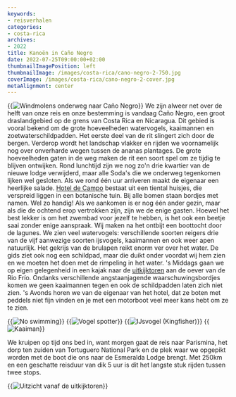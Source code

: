```yaml
---
keywords:
- reisverhalen
categories:
- costa-rica
archives:
- 2022
title: Kanoën in Caño Negro
date: 2022-07-25T09:00:00+02:00
thumbnailImagePosition: left
thumbnailImage: /images/costa-rica/cano-negro-2-750.jpg
coverImage: /images/costa-rica/cano-negro-2-cover.jpg
metaAlignment: center
---
```

{{<image classes="fig-50 left" src="/images/costa-rica/molens.jpg" thumbnail="/images/costa-rica/molens-thumbnail.jpg" group="inline-images" title="Windmolens onderweg naar Caño Negro">}}
We zijn alweer net over de helft van onze reis en onze bestemming is vandaag Caño Negro, een groot draslandgebied op de grens van Costa Rica en Nicaragua. Dit gebied is vooral bekend om de grote hoeveelheden watervogels, kaaimannen en zoetwaterschildpadden. Het eerste deel van de rit slingert zich door de bergen. Verderop wordt het landschap vlakker en rijden we voornamelijk nog over onverharde wegen tussen de ananas plantages. De grote hoeveelheden gaten in de weg maken de rit een soort spel om ze tijdig te blijven ontwijken. Rond lunchtijd zijn we nog zo'n drie kwartier van de nieuwe lodge verwijderd, maar alle Soda's die we onderweg tegenkomen lijken wel gesloten. Als we rond één uur arriveren maakt de eigenaar een heerlijke salade. [Hotel de Campo](https://goo.gl/maps/h8f76R39wTQnsbfb7) bestaat uit een tiental huisjes, die verspreid liggen in een botanische tuin. Bij alle bomen staan bordjes met namen. Wel zo handig! Als we aankomen is er nog één ander gezin, maar als die de ochtend erop vertrokken zijn, zijn we de enige gasten. Hoewel het best lekker is om het zwembad voor jezelf te hebben, is het ook een beetje saai zonder enige aanspraak. Wij maken na het ontbijt een boottocht door de lagunes. We zien veel watervogels: verschillende soorten reigers drie van de vijf aanwezige soorten ijsvogels, kaaimannen en ook weer apen natuurlijk. Het gekrijs van de brulapen reikt enorm ver over het water. De gids ziet ook nog een schildpad, maar die duikt onder voordat wij hem zien en we moeten het doen met de rimpeling in het water. 's Middags gaan we op eigen gelegenheid in een kajak naar de [uitkijktoren](https://goo.gl/maps/zDKEz3YZvYSfqCVX6) aan de oever van de Rio Frío. Ondanks verschillende angstaanjagende waarschuwingsbordjes komen we geen kaaimannen tegen en ook de schildpadden laten zich niet zien. 's Avonds horen we van de eigenaar van het hotel, dat ze boten met peddels niet fijn vinden en je met een motorboot veel meer kans hebt om ze te zien.

{{<image classes="fig-50 fancybox nocaption" src="/images/costa-rica/cano-negro-5.jpg" thumbnail="/images/costa-rica/cano-negro-5-thumbnail.jpg" group="image-gallery-1" title="No swimming">}}
{{<image classes="fig-50 fancybox nocaption" src="/images/costa-rica/cano-negro-1.jpg" thumbnail="/images/costa-rica/cano-negro-1-thumbnail.jpg" group="image-gallery-1" title="Vogel spotter">}}
{{<image classes="fig-50 fancybox nocaption" src="/images/costa-rica/cano-negro-3.jpg" thumbnail="/images/costa-rica/cano-negro-3-thumbnail.jpg" group="image-gallery-1" title="IJsvogel (Kingfisher)">}}
{{<image classes="fig-50 fancybox nocaption clear" src="/images/costa-rica/cano-negro-4.jpg" thumbnail="/images/costa-rica/cano-negro-4-thumbnail.jpg" group="image-gallery-1" title="Kaaiman">}}

We kruipen op tijd ons bed in, want morgen gaat de reis naar Parismina, het dorp ten zuiden van Tortuguero National Park en de plek waar we opgepikt worden met de boot die ons naar de Esmeralda Lodge brengt. Met 250km en een geschatte reisduur van dik 5 uur is dit het langste stuk rijden tussen twee stops.

{{<image classes="fig-100 fancybox clear" src="/images/costa-rica/cano-negro-pano.jpg" thumbnail="/images/costa-rica/cano-negro-pano-thumbnail.jpg" group="image-gallery-2" title="Uitzicht vanaf de uitkijktoren">}}
